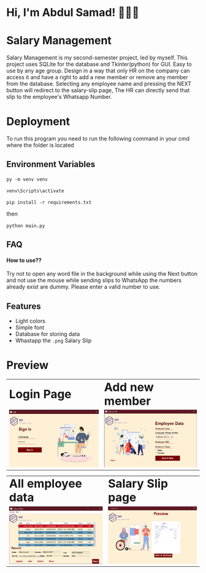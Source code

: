 

# Hi, I'm Abdul Samad! 👨🏼‍💻


# Salary Management

Salary Management is my second-semester project, led by myself. This project uses SQLite for the database and Tkinter(python) for GUI. Easy to use by any age group. Design in a way that only HR on the company can access it and have a right to add a new member or remove any member from the database. Selecting any employee name and pressing the NEXT button will redirect to the salary-slip page, The HR can directly send that slip to the employee's Whatsapp Number.

# Deployment
To run this program you need to run the following command in your cmd where the folder is located


## Environment Variables
```
py -m venv venv
```
```
venv\Scripts\activate
```

```
pip install -r requirements.txt 
```
then
```
python main.py
```

## FAQ

#### How to use⁇

Try not to open any word file in the background while using the Next button
and not use the mouse while sending slips to WhatsApp
the numbers already exist are dummy. Please enter a valid number to use.


## Features

- Light colors
- Simple font
- Database for storing data
- Whastapp the ```.png``` Salary Slip

<table border="0">
 <h1>Preview</h1>
        <tr>
            <td><b style="font-size:30px">Login Page</b></td>
            <td><b style="font-size:30px">Add new member</b></td>
         </tr>
<td>

<img src='preview/firstpage.png' height=150>

</td>
    <td>

<img src='preview/addpage.png' height=150>
</td>
    </table>
<table border="0">
    <tr>
        <td><b style="font-size:30px">All employee data</b></td>
        <td><b style="font-size:30px">Salary Slip page</b></td>
     </tr>
     <tr>
<td>

<img src='preview/datapage.png' height=150>

</td>
    <td>

<img src='preview/lastpage.png' height=150>
</td>
    </table>


